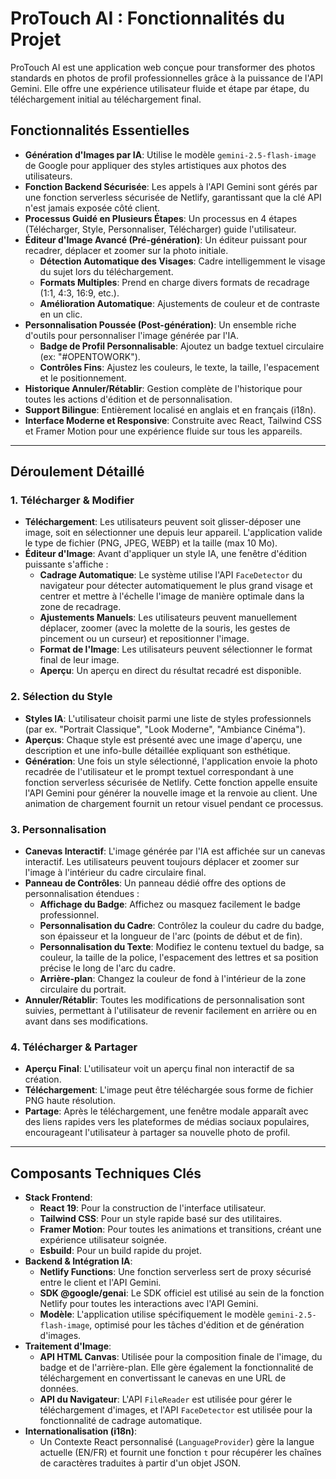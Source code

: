 # ProTouch AI : Fonctionnalités du Projet

ProTouch AI est une application web conçue pour transformer des photos standards en photos de profil professionnelles grâce à la puissance de l'API Gemini. Elle offre une expérience utilisateur fluide et étape par étape, du téléchargement initial au téléchargement final.

## Fonctionnalités Essentielles

- **Génération d'Images par IA**: Utilise le modèle `gemini-2.5-flash-image` de Google pour appliquer des styles artistiques aux photos des utilisateurs.
- **Fonction Backend Sécurisée**: Les appels à l'API Gemini sont gérés par une fonction serverless sécurisée de Netlify, garantissant que la clé API n'est jamais exposée côté client.
- **Processus Guidé en Plusieurs Étapes**: Un processus en 4 étapes (Télécharger, Style, Personnaliser, Télécharger) guide l'utilisateur.
- **Éditeur d'Image Avancé (Pré-génération)**: Un éditeur puissant pour recadrer, déplacer et zoomer sur la photo initiale.
  - **Détection Automatique des Visages**: Cadre intelligemment le visage du sujet lors du téléchargement.
  - **Formats Multiples**: Prend en charge divers formats de recadrage (1:1, 4:3, 16:9, etc.).
  - **Amélioration Automatique**: Ajustements de couleur et de contraste en un clic.
- **Personnalisation Poussée (Post-génération)**: Un ensemble riche d'outils pour personnaliser l'image générée par l'IA.
  - **Badge de Profil Personnalisable**: Ajoutez un badge textuel circulaire (ex: "#OPENTOWORK").
  - **Contrôles Fins**: Ajustez les couleurs, le texte, la taille, l'espacement et le positionnement.
- **Historique Annuler/Rétablir**: Gestion complète de l'historique pour toutes les actions d'édition et de personnalisation.
- **Support Bilingue**: Entièrement localisé en anglais et en français (i18n).
- **Interface Moderne et Responsive**: Construite avec React, Tailwind CSS et Framer Motion pour une expérience fluide sur tous les appareils.

---

## Déroulement Détaillé

### 1. Télécharger & Modifier

- **Téléchargement**: Les utilisateurs peuvent soit glisser-déposer une image, soit en sélectionner une depuis leur appareil. L'application valide le type de fichier (PNG, JPEG, WEBP) et la taille (max 10 Mo).
- **Éditeur d'Image**: Avant d'appliquer un style IA, une fenêtre d'édition puissante s'affiche :
  - **Cadrage Automatique**: Le système utilise l'API `FaceDetector` du navigateur pour détecter automatiquement le plus grand visage et centrer et mettre à l'échelle l'image de manière optimale dans la zone de recadrage.
  - **Ajustements Manuels**: Les utilisateurs peuvent manuellement déplacer, zoomer (avec la molette de la souris, les gestes de pincement ou un curseur) et repositionner l'image.
  - **Format de l'Image**: Les utilisateurs peuvent sélectionner le format final de leur image.
  - **Aperçu**: Un aperçu en direct du résultat recadré est disponible.

### 2. Sélection du Style

- **Styles IA**: L'utilisateur choisit parmi une liste de styles professionnels (par ex. "Portrait Classique", "Look Moderne", "Ambiance Cinéma").
- **Aperçus**: Chaque style est présenté avec une image d'aperçu, une description et une info-bulle détaillée expliquant son esthétique.
- **Génération**: Une fois un style sélectionné, l'application envoie la photo recadrée de l'utilisateur et le prompt textuel correspondant à une fonction serverless sécurisée de Netlify. Cette fonction appelle ensuite l'API Gemini pour générer la nouvelle image et la renvoie au client. Une animation de chargement fournit un retour visuel pendant ce processus.

### 3. Personnalisation

- **Canevas Interactif**: L'image générée par l'IA est affichée sur un canevas interactif. Les utilisateurs peuvent toujours déplacer et zoomer sur l'image à l'intérieur du cadre circulaire final.
- **Panneau de Contrôles**: Un panneau dédié offre des options de personnalisation étendues :
  - **Affichage du Badge**: Affichez ou masquez facilement le badge professionnel.
  - **Personnalisation du Cadre**: Contrôlez la couleur du cadre du badge, son épaisseur et la longueur de l'arc (points de début et de fin).
  - **Personnalisation du Texte**: Modifiez le contenu textuel du badge, sa couleur, la taille de la police, l'espacement des lettres et sa position précise le long de l'arc du cadre.
  - **Arrière-plan**: Changez la couleur de fond à l'intérieur de la zone circulaire du portrait.
- **Annuler/Rétablir**: Toutes les modifications de personnalisation sont suivies, permettant à l'utilisateur de revenir facilement en arrière ou en avant dans ses modifications.

### 4. Télécharger & Partager

- **Aperçu Final**: L'utilisateur voit un aperçu final non interactif de sa création.
- **Téléchargement**: L'image peut être téléchargée sous forme de fichier PNG haute résolution.
- **Partage**: Après le téléchargement, une fenêtre modale apparaît avec des liens rapides vers les plateformes de médias sociaux populaires, encourageant l'utilisateur à partager sa nouvelle photo de profil.

---

## Composants Techniques Clés

- **Stack Frontend**:
  - **React 19**: Pour la construction de l'interface utilisateur.
  - **Tailwind CSS**: Pour un style rapide basé sur des utilitaires.
  - **Framer Motion**: Pour toutes les animations et transitions, créant une expérience utilisateur soignée.
  - **Esbuild**: Pour un build rapide du projet.
- **Backend & Intégration IA**:
  - **Netlify Functions**: Une fonction serverless sert de proxy sécurisé entre le client et l'API Gemini.
  - **SDK @google/genai**: Le SDK officiel est utilisé au sein de la fonction Netlify pour toutes les interactions avec l'API Gemini.
  - **Modèle**: L'application utilise spécifiquement le modèle `gemini-2.5-flash-image`, optimisé pour les tâches d'édition et de génération d'images.
- **Traitement d'Image**:
  - **API HTML Canvas**: Utilisée pour la composition finale de l'image, du badge et de l'arrière-plan. Elle gère également la fonctionnalité de téléchargement en convertissant le canevas en une URL de données.
  - **API du Navigateur**: L'API `FileReader` est utilisée pour gérer le téléchargement d'images, et l'API `FaceDetector` est utilisée pour la fonctionnalité de cadrage automatique.
- **Internationalisation (i18n)**:
  - Un Contexte React personnalisé (`LanguageProvider`) gère la langue actuelle (EN/FR) et fournit une fonction `t` pour récupérer les chaînes de caractères traduites à partir d'un objet JSON.
